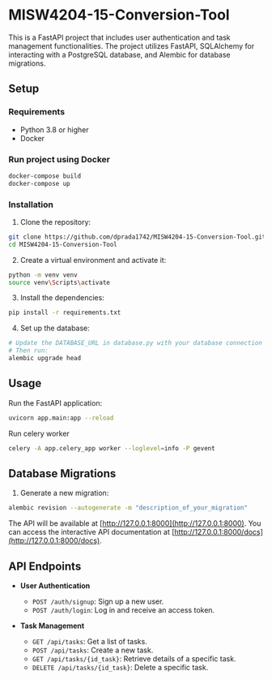 # MISW4204-15-Conversion-Tool

This is a FastAPI project that includes user authentication and task management functionalities. The project utilizes FastAPI, SQLAlchemy for interacting with a PostgreSQL database, and Alembic for database migrations.

## Setup

### Requirements

- Python 3.8 or higher
- Docker

### Run project using Docker
```bash
docker-compose build
docker-compose up
```

### Installation

1. Clone the repository:
```bash
git clone https://github.com/dprada1742/MISW4204-15-Conversion-Tool.git
cd MISW4204-15-Conversion-Tool
```

2. Create a virtual environment and activate it:
```bash
python -m venv venv
source venv\Scripts\activate
```

3. Install the dependencies:
```bash
pip install -r requirements.txt
```

4. Set up the database:
```bash
# Update the DATABASE_URL in database.py with your database connection details.
# Then run:
alembic upgrade head
```

## Usage

Run the FastAPI application:

```bash
uvicorn app.main:app --reload
```


Run celery worker

```bash
celery -A app.celery_app worker --loglevel=info -P gevent
```

## Database Migrations
1. Generate a new migration:

```bash
alembic revision --autogenerate -m "description_of_your_migration"
```

The API will be available at [http://127.0.0.1:8000](http://127.0.0.1:8000). You can access the interactive API documentation at [http://127.0.0.1:8000/docs](http://127.0.0.1:8000/docs).

## API Endpoints

- **User Authentication**
    - `POST /auth/signup`: Sign up a new user.
    - `POST /auth/login`: Log in and receive an access token.

- **Task Management**
    - `GET /api/tasks`: Get a list of tasks.
    - `POST /api/tasks`: Create a new task.
    - `GET /api/tasks/{id_task}`: Retrieve details of a specific task.
    - `DELETE /api/tasks/{id_task}`: Delete a specific task.
